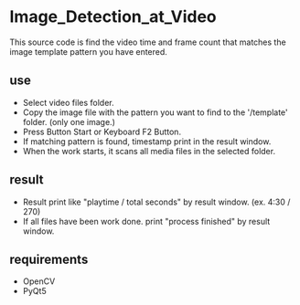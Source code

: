 # Image_Detection_at_Video
This source code is find the video time and frame count that matches the image template pattern you have entered.

## use
* Select video files folder.
* Copy the image file with the pattern you want to find to the '/template' folder. (only one image.)
* Press Button Start or Keyboard F2 Button.
* If matching pattern is found, timestamp print in the result window.
* When the work starts, it scans all media files in the selected folder.

## result
* Result print like "playtime / total seconds" by result window. (ex. 4:30 / 270)
* If all files have been work done. print "process finished" by result window.

## requirements
* OpenCV
* PyQt5
